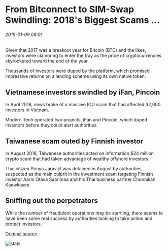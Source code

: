 # From Bitconnect to SIM-Swap Swindling: 2018's Biggest Scams ...

###### 2019-01-09 08:01

Given that 2017 was a breakout year for Bitcoin (BTC) and the likes, investors were clamoring to enter the fray as the price of cryptocurrencies skyrocketed toward the end of the year.

Thousands of investors were duped by the platform, which promised impressive returns on a lending scheme using its own native token.

## Vietnamese investors swindled by iFan, Pincoin

In April 2018, news broke of a massive ICO scam that had affected 32,000 investors in Vietnam.

Modern Tech operated two projects, iFan and Pincoin, which duped investors before they could alert authorities.

## Taiwanese scam outed by Finnish investor

In August 2018, Taiwanese authorities acted on information $24 million crypto scam that had taken advantage of wealthy offshore investors.

Thai citizen Prinya Jaravijit was detained in August by authorities, suspected as the main culprit in the investment scam targeting Finnish investor Aarni Otava Saarimaa and his Thai business partner Chonnikan Kaewkasee.

## Sniffing out the perpetrators

While the number of fraudulent operations may be startling, there seems to have been some real success by authorities looking to take action and protect investors.

[Original source](https://cointelegraph.com/news/from-bitconnect-to-sim-swap-swindling-2018s-biggest-scams)

![stats](https://c.statcounter.com/11760860/0/a89fa40b/1/ "stats")
